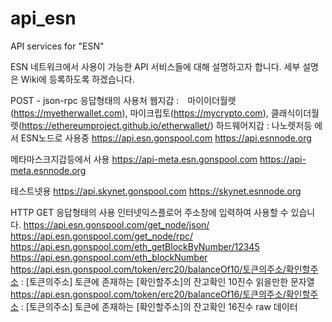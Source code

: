 # api_esn
API services for "ESN"

ESN 네트워크에서 사용이 가능한 API 서비스들에 대해 설명하고자 합니다.
세부 설명은 Wiki에 등록하도록 하겠습니다.

POST - json-rpc 응답형태의 사용처
웹지갑 :　마이이더월렛(https://myetherwallet.com), 마이크립토(https://mycrypto.com), 클래식이더월렛(https://ethereumproject.github.io/etherwallet/)
하드웨어지갑 : 나노렛저등 에서 ESN노드로 사용중
https://api.esn.gonspool.com
https://api.esnnode.org

메타마스크지갑등에서 사용
https://api-meta.esn.gonspool.com
https://api-meta.esnnode.org

테스트넷용
https://api.skynet.gonspool.com
https://skynet.esnnode.org

HTTP GET 응답형태의 사용
인터넷익스플로어 주소창에 입력하여 사용할 수 있습니다.
https://api.esn.gonspool.com/get_node/json/
https://api.esn.gonspool.com/get_node/rpc/
https://api.esn.gonspool.com/eth_getBlockByNumber/12345
https://api.esn.gonspool.com/eth_blockNumber
https://api.esn.gonspool.com/token/erc20/balanceOf10/토큰의주소/확인할주소 : [토큰의주소] 토큰에 존재하는 [확인할주소]의 잔고확인 10진수 읽을만한 문자열
https://api.esn.gonspool.com/token/erc20/balanceOf16/토큰의주소/확인할주소 : [토큰의주소] 토큰에 존재하는 [확인할주소]의 잔고확인 16진수 raw 데이터
